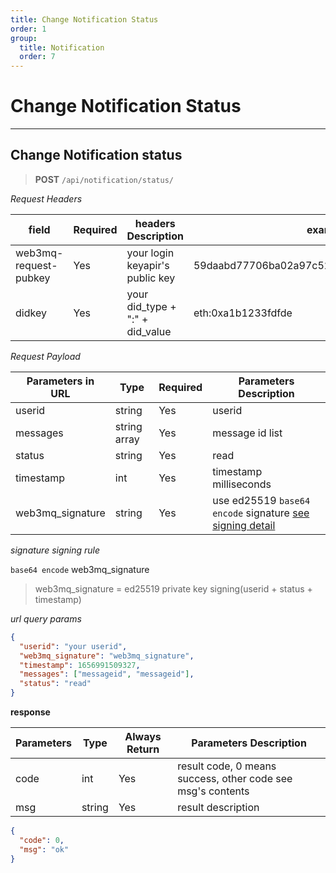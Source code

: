 ```yaml
---
title: Change Notification Status
order: 1
group:
  title: Notification
  order: 7
---
```


# Change Notification Status

---

## Change Notification status

> **POST** `/api/notification/status/`

_Request Headers_

| field                 | Required | headers Description             | example                                     |
| --------------------- | -------- | ------------------------------- | ------------------------------------------- |
| web3mq-request-pubkey | Yes      | your login keyapir's public key | 59daabd77706ba02a97c523513a2ceaed10e4275bd6 |
| didkey                | Yes      | your did_type + ":" + did_value | eth:0xa1b1233fdfde                          |

_Request Payload_

| Parameters in URL | Type         | Required | Parameters Description                                                |
| ----------------- | ------------ | -------- | --------------------------------------------------------------------- |
| userid            | string       | Yes      | userid |
| messages          | string array | Yes      | message id list                                                       |
| status            | string       | Yes      | read                                                                  |
| timestamp         | int          | Yes      | timestamp milliseconds                                                |
| web3mq_signature         | string       | Yes      | use ed25519 `base64 encode` signature [see signing detail](/docs/Web3MQ-API/signature)                  |

_signature signing rule_

`base64 encode` web3mq_signature

> web3mq_signature = ed25519 private key signing(userid + status + timestamp)

_url query params_

```json
{
  "userid": "your userid",
  "web3mq_signature": "web3mq_signature",
  "timestamp": 1656991509327,
  "messages": ["messageid", "messageid"],
  "status": "read"
}
```

**response**

| Parameters | Type   | Always Return | Parameters Description                                      |
| ---------- | ------ | ------------- | ----------------------------------------------------------- |
| code       | int    | Yes           | result code, 0 means success, other code see msg's contents |
| msg        | string | Yes           | result description                                          |

```json
{
  "code": 0,
  "msg": "ok"
}
```
